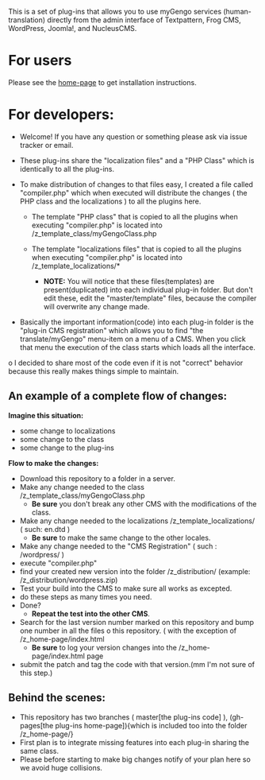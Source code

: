 This is a set of plug-ins that allows you to use myGengo services (human-translation) directly from the admin interface of Textpattern, Frog CMS, WordPress, Joomla!, and NucleusCMS.

For users
=============

Please see the <a href="http://titobouzout.github.com/amyg/">home-page</a> to get installation instructions.

For developers:
=============

* Welcome! If you have any question or something please ask via issue tracker or email.

* These plug-ins share the "localization files" and a "PHP Class" which is identically to all the plug-ins.

* To make distribution of changes to that files easy, I created a file called "compiler.php" which when executed will distribute the changes ( the PHP class and the localizations ) to all the plugins here.
  
  * The template "PHP class" that is copied to all the plugins when executing "compiler.php" is located into /z_template_class/myGengoClass.php
  
  * The template "localizations files" that is copied to all the plugins when executing "compiler.php" is located into /z_template_localizations/*

	  * <b>NOTE:</b> You will notice that these files(templates) are present(duplicated) into each individual plug-in folder. But don't edit these, edit the "master/template" files, because the compiler will overwrite any change made.

* Basically the important information(code) into each plug-in folder is the "plug-in CMS registration" which allows you to find "the translate/myGengo" menu-item on a menu of a CMS. When you click that menu the execution of the class starts which loads all the interface.

o I decided to share most of the code even if it is not "correct" behavior because this really makes things simple to maintain.

An example of a complete flow of changes:
------------------------

<b>Imagine this situation:</b>

 - some change to localizations
 - some change to the class
 - some change to the plug-ins

<b>Flow to make the changes:</b>

* Download this repository to a folder in a server.
* Make any change needed to the class /z_template_class/myGengoClass.php
  * <b>Be sure</b> you don't break any other CMS with the modifications of the class.
* Make any change needed to the localizations  /z_template_localizations/ ( such: en.dtd )
  * <b>Be sure</b> to make the same change to the other locales.
* Make any change needed to the "CMS Registration"  ( such : /wordpress/ )
* execute "compiler.php"
* find your created new version into the folder /z_distribution/ (example: /z_distribution/wordpress.zip)
* Test your build into the CMS to make sure all works as excepted.
* do these steps as many times you need.
* Done?
  * <b>Repeat the test into the other CMS</b>.
* Search for the last version number marked on this repository and bump one number in all the files o this repository. ( with the exception of /z_home-page/index.html
  * <b>Be sure</b> to log your version changes into the /z_home-page/index.html page
* submit the patch and tag the code with that version.(mm I'm not sure of this step.)

Behind the scenes:
------------------------

* This repository has two branches ( master[the plug-ins code] ), (gh-pages[the plug-ins home-page]){which is included too into the folder /z_home-page/}
* First plan is to integrate missing features into each plug-in sharing the same class.
* Please before starting to make big changes notify of your plan here so we avoid huge collisions. 
